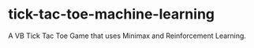 # tick-tac-toe-machine-learning
A VB Tick Tac Toe Game that uses Minimax and Reinforcement Learning.
